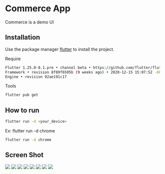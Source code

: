 # Commerce App

Commerce is a demo UI

## Installation

Use the package manager [flutter](https://flutter.dev/docs/get-started/install) to install the project.

Require
```bash
Flutter 1.25.0-8.1.pre • channel beta • https://github.com/flutter/flutter.git
Framework • revision 8f89f6505b (9 weeks ago) • 2020-12-15 15:07:52 -0800
Engine • revision 92ae191c17
```

Tools
```bash
flutter pub get
```

## How to run

```bash
flutter run -d <your_device>
```
Ex: flutter run -d chrome

```bash
flutter run -d chrome
```

## Screen Shot
![](https://raw.githubusercontent.com/sun1211/commerce_app/master/screenShot/Screenshot_1614347644.png)
![](https://raw.githubusercontent.com/sun1211/commerce_app/master/screenShot/Screenshot_1614347701.png)
![](https://raw.githubusercontent.com/sun1211/commerce_app/master/screenShot/Screenshot_1614330362.png)
![](https://raw.githubusercontent.com/sun1211/commerce_app/master/screenShot/Screenshot_1614330375.png)
![](https://raw.githubusercontent.com/sun1211/commerce_app/master/screenShot/Screenshot_1614331111.png)
![](https://raw.githubusercontent.com/sun1211/commerce_app/master/screenShot/Screenshot_1614348244.png)
![](https://raw.githubusercontent.com/sun1211/commerce_app/master/screenShot/Screenshot_1614348609.png)
![](https://raw.githubusercontent.com/sun1211/commerce_app/master/screenShot/Screenshot_1614350003.png)